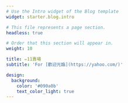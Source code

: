 ```yaml
---
# Use the Intro widget of the Blog template
widget: starter.blog.intro

# This file represents a page section.
headless: true

# Order that this section will appear in.
weight: 10

title: ✏️11賣場
subtitle: 'For [歡迎光臨](https://yahoo.com/)'

design:
  background:
    color: '#090a0b'
    text_color_light: true
---
```

